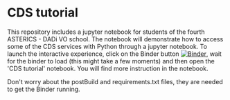# CDS tutorial
This repository includes a jupyter notebook for students of the fourth ASTERICS - DADi VO school. The notebook will demonstrate how to access some of the CDS services with Python through a jupyter notebook. To launch the interactive experience, click on the Binder button [![Binder](https://mybinder.org/badge.svg)](https://mybinder.org/v2/gh/kathl/CDS-tutorial/master), wait for the binder to load (this might take a few moments) and then open the 'CDS tutorial' notebook. You will find more instruction in the notebook.

Don't worry about the postBuild and requirements.txt files, they are needed to get the Binder running.
